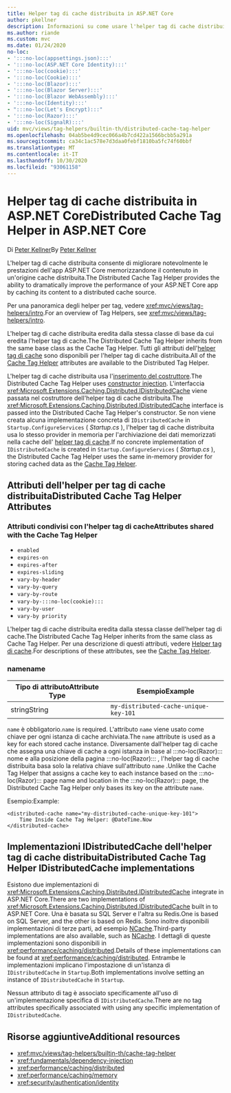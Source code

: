 ```yaml
---
title: Helper tag di cache distribuita in ASP.NET Core
author: pkellner
description: Informazioni su come usare l'helper tag di cache distribuita.
ms.author: riande
ms.custom: mvc
ms.date: 01/24/2020
no-loc:
- ':::no-loc(appsettings.json):::'
- ':::no-loc(ASP.NET Core Identity):::'
- ':::no-loc(cookie):::'
- ':::no-loc(Cookie):::'
- ':::no-loc(Blazor):::'
- ':::no-loc(Blazor Server):::'
- ':::no-loc(Blazor WebAssembly):::'
- ':::no-loc(Identity):::'
- ":::no-loc(Let's Encrypt):::"
- ':::no-loc(Razor):::'
- ':::no-loc(SignalR):::'
uid: mvc/views/tag-helpers/builtin-th/distributed-cache-tag-helper
ms.openlocfilehash: 04ab5be4d9cec066a4b7cd422a1566bcbb5a291a
ms.sourcegitcommit: ca34c1ac578e7d3daa0febf1810ba5fc74f60bbf
ms.translationtype: MT
ms.contentlocale: it-IT
ms.lasthandoff: 10/30/2020
ms.locfileid: "93061158"
---
```

# <a name="distributed-cache-tag-helper-in-aspnet-core"></a><span data-ttu-id="bc7b4-103">Helper tag di cache distribuita in ASP.NET Core</span><span class="sxs-lookup"><span data-stu-id="bc7b4-103">Distributed Cache Tag Helper in ASP.NET Core</span></span>

<span data-ttu-id="bc7b4-104">Di [Peter Kellner](https://peterkellner.net)</span><span class="sxs-lookup"><span data-stu-id="bc7b4-104">By [Peter Kellner](https://peterkellner.net)</span></span>

<span data-ttu-id="bc7b4-105">L'helper tag di cache distribuita consente di migliorare notevolmente le prestazioni dell'app ASP.NET Core memorizzandone il contenuto in un'origine cache distribuita.</span><span class="sxs-lookup"><span data-stu-id="bc7b4-105">The Distributed Cache Tag Helper provides the ability to dramatically improve the performance of your ASP.NET Core app by caching its content to a distributed cache source.</span></span>

<span data-ttu-id="bc7b4-106">Per una panoramica degli helper per tag, vedere <xref:mvc/views/tag-helpers/intro>.</span><span class="sxs-lookup"><span data-stu-id="bc7b4-106">For an overview of Tag Helpers, see <xref:mvc/views/tag-helpers/intro>.</span></span>

<span data-ttu-id="bc7b4-107">L'helper tag di cache distribuita eredita dalla stessa classe di base da cui eredita l'helper tag di cache.</span><span class="sxs-lookup"><span data-stu-id="bc7b4-107">The Distributed Cache Tag Helper inherits from the same base class as the Cache Tag Helper.</span></span> <span data-ttu-id="bc7b4-108">Tutti gli attributi dell'[helper tag di cache](xref:mvc/views/tag-helpers/builtin-th/cache-tag-helper) sono disponibili per l'helper tag di cache distribuita.</span><span class="sxs-lookup"><span data-stu-id="bc7b4-108">All of the [Cache Tag Helper](xref:mvc/views/tag-helpers/builtin-th/cache-tag-helper) attributes are available to the Distributed Tag Helper.</span></span>

<span data-ttu-id="bc7b4-109">L'helper tag di cache distribuita usa l'[inserimento del costruttore](xref:fundamentals/dependency-injection#constructor-injection-behavior).</span><span class="sxs-lookup"><span data-stu-id="bc7b4-109">The Distributed Cache Tag Helper uses [constructor injection](xref:fundamentals/dependency-injection#constructor-injection-behavior).</span></span> <span data-ttu-id="bc7b4-110">L'interfaccia <xref:Microsoft.Extensions.Caching.Distributed.IDistributedCache> viene passata nel costruttore dell'helper tag di cache distribuita.</span><span class="sxs-lookup"><span data-stu-id="bc7b4-110">The <xref:Microsoft.Extensions.Caching.Distributed.IDistributedCache> interface is passed into the Distributed Cache Tag Helper's constructor.</span></span> <span data-ttu-id="bc7b4-111">Se non viene creata alcuna implementazione concreta di `IDistributedCache` in `Startup.ConfigureServices` ( *Startup.cs* ), l'helper tag di cache distribuita usa lo stesso provider in memoria per l'archiviazione dei dati memorizzati nella cache dell' [helper tag di cache](xref:mvc/views/tag-helpers/builtin-th/cache-tag-helper).</span><span class="sxs-lookup"><span data-stu-id="bc7b4-111">If no concrete implementation of `IDistributedCache` is created in `Startup.ConfigureServices` ( *Startup.cs* ), the Distributed Cache Tag Helper uses the same in-memory provider for storing cached data as the [Cache Tag Helper](xref:mvc/views/tag-helpers/builtin-th/cache-tag-helper).</span></span>

## <a name="distributed-cache-tag-helper-attributes"></a><span data-ttu-id="bc7b4-112">Attributi dell'helper per tag di cache distribuita</span><span class="sxs-lookup"><span data-stu-id="bc7b4-112">Distributed Cache Tag Helper Attributes</span></span>

### <a name="attributes-shared-with-the-cache-tag-helper"></a><span data-ttu-id="bc7b4-113">Attributi condivisi con l'helper tag di cache</span><span class="sxs-lookup"><span data-stu-id="bc7b4-113">Attributes shared with the Cache Tag Helper</span></span>

* `enabled`
* `expires-on`
* `expires-after`
* `expires-sliding`
* `vary-by-header`
* `vary-by-query`
* `vary-by-route`
* `vary-by-:::no-loc(cookie):::`
* `vary-by-user`
* `vary-by priority`

<span data-ttu-id="bc7b4-114">L'helper tag di cache distribuita eredita dalla stessa classe dell'helper tag di cache.</span><span class="sxs-lookup"><span data-stu-id="bc7b4-114">The Distributed Cache Tag Helper inherits from the same class as Cache Tag Helper.</span></span> <span data-ttu-id="bc7b4-115">Per una descrizione di questi attributi, vedere [Helper tag di cache](xref:mvc/views/tag-helpers/builtin-th/cache-tag-helper).</span><span class="sxs-lookup"><span data-stu-id="bc7b4-115">For descriptions of these attributes, see the [Cache Tag Helper](xref:mvc/views/tag-helpers/builtin-th/cache-tag-helper).</span></span>

### <a name="name"></a><span data-ttu-id="bc7b4-116">name</span><span class="sxs-lookup"><span data-stu-id="bc7b4-116">name</span></span>

| <span data-ttu-id="bc7b4-117">Tipo di attributo</span><span class="sxs-lookup"><span data-stu-id="bc7b4-117">Attribute Type</span></span> | <span data-ttu-id="bc7b4-118">Esempio</span><span class="sxs-lookup"><span data-stu-id="bc7b4-118">Example</span></span>                               |
| -------------- | ------------------------------------- |
| <span data-ttu-id="bc7b4-119">string</span><span class="sxs-lookup"><span data-stu-id="bc7b4-119">String</span></span>         | `my-distributed-cache-unique-key-101` |

<span data-ttu-id="bc7b4-120">`name` è obbligatorio.</span><span class="sxs-lookup"><span data-stu-id="bc7b4-120">`name` is required.</span></span> <span data-ttu-id="bc7b4-121">L'attributo `name` viene usato come chiave per ogni istanza di cache archiviata.</span><span class="sxs-lookup"><span data-stu-id="bc7b4-121">The `name` attribute is used as a key for each stored cache instance.</span></span> <span data-ttu-id="bc7b4-122">Diversamente dall'helper tag di cache che assegna una chiave di cache a ogni istanza in base al :::no-loc(Razor)::: nome e alla posizione della pagina :::no-loc(Razor)::: , l'helper tag di cache distribuita basa solo la relativa chiave sull'attributo `name` .</span><span class="sxs-lookup"><span data-stu-id="bc7b4-122">Unlike the Cache Tag Helper that assigns a cache key to each instance based on the :::no-loc(Razor)::: page name and location in the :::no-loc(Razor)::: page, the Distributed Cache Tag Helper only bases its key on the attribute `name`.</span></span>

<span data-ttu-id="bc7b4-123">Esempio:</span><span class="sxs-lookup"><span data-stu-id="bc7b4-123">Example:</span></span>

```cshtml
<distributed-cache name="my-distributed-cache-unique-key-101">
    Time Inside Cache Tag Helper: @DateTime.Now
</distributed-cache>
```

## <a name="distributed-cache-tag-helper-idistributedcache-implementations"></a><span data-ttu-id="bc7b4-124">Implementazioni IDistributedCache dell'helper tag di cache distribuita</span><span class="sxs-lookup"><span data-stu-id="bc7b4-124">Distributed Cache Tag Helper IDistributedCache implementations</span></span>

<span data-ttu-id="bc7b4-125">Esistono due implementazioni di <xref:Microsoft.Extensions.Caching.Distributed.IDistributedCache> integrate in ASP.NET Core.</span><span class="sxs-lookup"><span data-stu-id="bc7b4-125">There are two implementations of <xref:Microsoft.Extensions.Caching.Distributed.IDistributedCache> built in to ASP.NET Core.</span></span> <span data-ttu-id="bc7b4-126">Una è basata su SQL Server e l'altra su Redis.</span><span class="sxs-lookup"><span data-stu-id="bc7b4-126">One is based on SQL Server, and the other is based on Redis.</span></span> <span data-ttu-id="bc7b4-127">Sono inoltre disponibili implementazioni di terze parti, ad esempio [NCache](http://www.alachisoft.com/ncache/aspnet-core-idistributedcache-ncache.html).</span><span class="sxs-lookup"><span data-stu-id="bc7b4-127">Third-party implementations are also available, such as [NCache](http://www.alachisoft.com/ncache/aspnet-core-idistributedcache-ncache.html).</span></span> <span data-ttu-id="bc7b4-128">I dettagli di queste implementazioni sono disponibili in <xref:performance/caching/distributed>.</span><span class="sxs-lookup"><span data-stu-id="bc7b4-128">Details of these implementations can be found at <xref:performance/caching/distributed>.</span></span> <span data-ttu-id="bc7b4-129">Entrambe le implementazioni implicano l'impostazione di un'istanza di `IDistributedCache` in `Startup`.</span><span class="sxs-lookup"><span data-stu-id="bc7b4-129">Both implementations involve setting an instance of `IDistributedCache` in `Startup`.</span></span>

<span data-ttu-id="bc7b4-130">Nessun attributo di tag è associato specificamente all'uso di un'implementazione specifica di `IDistributedCache`.</span><span class="sxs-lookup"><span data-stu-id="bc7b4-130">There are no tag attributes specifically associated with using any specific implementation of `IDistributedCache`.</span></span>

## <a name="additional-resources"></a><span data-ttu-id="bc7b4-131">Risorse aggiuntive</span><span class="sxs-lookup"><span data-stu-id="bc7b4-131">Additional resources</span></span>

* <xref:mvc/views/tag-helpers/builtin-th/cache-tag-helper>
* <xref:fundamentals/dependency-injection>
* <xref:performance/caching/distributed>
* <xref:performance/caching/memory>
* <xref:security/authentication/identity>
